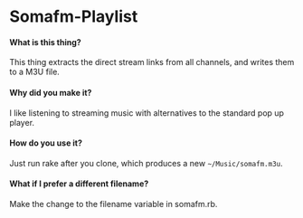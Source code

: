 Somafm-Playlist
===============


#### What is this thing?

This thing extracts the direct stream links from all channels, and writes them to a M3U file.

#### Why did you make it?

I like listening to streaming music with alternatives to the standard
pop up player.

#### How do you use it?

Just run rake after you clone, which produces a new `~/Music/somafm.m3u`.

#### What if I prefer a different filename?

Make the change to the filename variable in somafm.rb.
